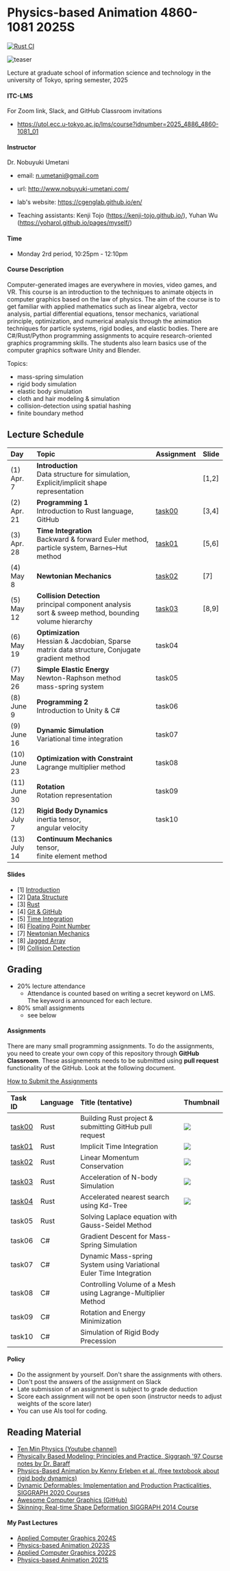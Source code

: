 # Physics-based Animation 4860-1081 2025S

[![Rust CI](https://github.com/PBA-2025/main/actions/workflows/CI.yml/badge.svg)](https://github.com/PBA-2025/main/actions/workflows/CI.yml)

![teaser](doc/rep_image.png)

Lecture at graduate school of information science and technology in the university of Tokyo, spring semester, 2025

#### ITC-LMS 

For Zoom link, Slack, and GitHub Classroom invitations

- https://utol.ecc.u-tokyo.ac.jp/lms/course?idnumber=2025_4886_4860-1081_01

#### Instructor
Dr. Nobuyuki Umetani 
- email: n.umetani@gmail.com
- url: http://www.nobuyuki-umetani.com/
- lab's website: https://cgenglab.github.io/en/

- Teaching assistants: Kenji Tojo (https://kenji-tojo.github.io/), Yuhan Wu (https://yoharol.github.io/pages/myself/)

#### Time
- Monday 2rd period, 10:25pm - 12:10pm

#### Course Description

Computer-generated images are everywhere in movies, video games, and VR. This course is an introduction to the techniques to animate objects in computer graphics based on the law of physics. The aim of the course is to get familiar with applied mathematics such as linear algebra, vector analysis, partial differential equations, tensor mechanics, variational principle, optimization, and numerical analysis through the animation techniques for particle systems, rigid bodies, and elastic bodies. There are C#/Rust/Python programming assignments to acquire research-oriented graphics programming skills. The students also learn basics use of the computer graphics software Unity and Blender.

Topics:
- mass-spring simulation
- rigid body simulation
- elastic body simulation
- cloth and hair modeling & simulation
- collision-detection using spatial hashing
- finite boundary method



## Lecture Schedule

| Day              | Topic                                                                                                          | Assignment       | Slide |
|:-----------------|:---------------------------------------------------------------------------------------------------------------|:-----------------|-------|
| (1)<br> Apr. 7   | **Introduction**<br>Data structure for simulation, Explicit/implicit shape representation                      |                  | [1,2] |
| (2)<br> Apr. 21  | **Programming 1**<br>Introduction to Rust language, GitHub                                                     | [task00](task00) | [3,4] |
| (3)<br> Apr. 28  | **Time Integration**<br>Backward & forward Euler method, particle system, Barnes–Hut method                    | [task01](task01) | [5,6] |
| (4)<br> May 8    | **Newtonian Mechanics**<br/>                                                                                   | [task02](task02) | [7]   |
| (5)<br> May 12   | **Collision Detection**<br/>principal component analysis<br>sort & sweep method, bounding volume hierarchy<br> | [task03](task03) | [8,9] |
| (6)<br> May 19   | **Optimization**<br>Hessian & Jacdobian, Sparse matrix data structure, Conjugate gradient method               | task04           |       |
| (7)<br> May 26   | **Simple Elastic Energy**<br/>Newton-Raphson method<br>mass-spring system                                      | task05           |       |
| (8)<br> June 9   | **Programming 2**<br>Introduction to Unity & C#                                                                | task06           |       |
| (9)<br> June 16  | **Dynamic Simulation**<br/>Variational time integration                                                        | task07           |       |
| (10)<br> June 23 | **Optimization with Constraint**<br/> Lagrange multiplier method                                               | task08           |       |
| (11)<br> June 30 | **Rotation**<br>Rotation representation                                                                        | task09           |       |
| (12)<br> July 7  | **Rigid Body Dynamics** <br/>inertia tensor, <br/>angular velocity                                             | task10           |       |
| (13)<br> July 14 | **Continuum Mechanics**<br> tensor,<br> finite element method                                                  |                  |       |

#### Slides

- [1] [Introduction](http://nobuyuki-umetani.com/pba2025s/introduction.pdf)
- [2] [Data Structure](http://nobuyuki-umetani.com/pba2025s/data_structure.pdf)
- [3] [Rust](http://nobuyuki-umetani.com/pba2025s/rust.pdf)
- [4] [Git & GitHub](http://nobuyuki-umetani.com/pba2025s/git_wo_link.pdf) 
- [5] [Time Integration](http://nobuyuki-umetani.com/pba2025s/time_integration.pdf)
- [6] [Floating Point Number](http://nobuyuki-umetani.com/pba2025s/floating_point_number.pdf)
- [7] [Newtonian Mechanics](http://nobuyuki-umetani.com/pba2025s/newtonian_mechanics.pdf)
- [8] [Jagged Array](http://nobuyuki-umetani.com/pba2025s/jagged_array.pdf)
- [9] [Collision Detection](http://nobuyuki-umetani.com/pba2025s/collision_detection.pdf)

## Grading

- 20% lecture attendance
  - Attendance is counted based on writing a secret keyword on LMS. The keyword is announced for each lecture.  
- 80% small assignments
  - see below

#### Assignments

There are many small programming assignments. To do the assignments, you need to create your own copy of this repository through **GitHub Classroom**.  These assignements needs to be submitted using **pull request** functionality of the GitHub. Look at the following document. 

[How to Submit the Assignments](doc/submit.md)

| Task ID          | Language | Title (tentative)                                                   | Thumbnail                 |
|:-----------------|:---------|:--------------------------------------------------------------------|:--------------------------|
| [task00](task00) | Rust     | Building Rust project & submitting GitHub pull request              | ![](task00/thumbnail.gif) |
| [task01](task01) | Rust     | Implicit Time Integration                                           | ![](task01/thumbnail.gif) |
| [task02](task02) | Rust     | Linear Momentum Conservation                                        | ![](task02/thumbnail.gif) |
| [task03](task03) | Rust     | Acceleration of N-body Simulation                                   | ![](task03/thumbnail.gif) |
| [task04](task04) | Rust     | Accelerated nearest search using Kd-Tree                            | ![](task04/thumbnail.gif) |
| task05           | Rust     | Solving Laplace equation with Gauss-Seidel Method                   |                           |
| task06           | C#       | Gradient Descent for Mass-Spring Simulation                         |                           |
| task07           | C#       | Dynamic Mass-spring System using Variational Euler Time Integration |                           |
| task08           | C#       | Controlling Volume of a Mesh using Lagrange-Multiplier Method       |                           |
| task09           | C#       | Rotation and Energy Minimization                                    |                           |
| task10           | C#       | Simulation of Rigid Body Precession                                 |                           |


#### Policy

- Do the assignment by yourself. Don't share the assignments with others.
- Don't post the answers of the assignment on Slack 
- Late submission of an assignment is subject to grade deduction
- Score each assignment will not be open soon (instructor needs to adjust weights of the score later)
- You can use AIs tool for coding.



## Reading Material

- [Ten Min Physics (Youtube channel)](https://www.youtube.com/@TenMinutePhysics/videos)
- [Physically Based Modeling: Principles and Practice, Siggraph '97 Course notes by Dr. Baraff](http://www.cs.cmu.edu/~baraff/sigcourse/index.html)
- [Physics-Based Animation  by Kenny Erleben et al. (free textobook about rigid body dynamics)](https://iphys.wordpress.com/2020/01/12/free-textbook-physics-based-animation/)
- [Dynamic Deformables: Implementation and Production Practicalities, SIGGRAPH 2020 Courses](http://www.tkim.graphics/DYNAMIC_DEFORMABLES/)
- [Awesome Computer Graphics (GitHub)](https://github.com/luisnts/awesome-computer-graphics)
- [Skinning: Real-time Shape Deformation SIGGRAPH 2014 Course](https://skinning.org/)


#### My Past Lectures
- [Applied Computer Graphics 2024S](https://github.com/nobuyuki83/Applied_Computer_Graphics_2024S)
- [Physics-based Animation 2023S](https://github.com/nobuyuki83/Physics-based_Animation_2023S)
- [Applied Computer Graphics 2022S](https://github.com/nobuyuki83/Applied_Computer_Graphics_2022S)
- [Physics-based Animation 2021S](https://github.com/nobuyuki83/Physics-based_Animation_2021S)
